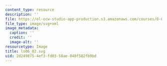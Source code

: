 ```yaml
---
content_type: resource
description: ''
file: https://ol-ocw-studio-app-production.s3.amazonaws.com/courses/8-01sc-classical-mechanics-fall-2016/2d2498754ef3fd0358ae040f582fb9bd_ls06_02.svg
file_type: image/svg+xml
image_metadata:
  caption: ''
  credit: ''
  image-alt: ''
resourcetype: Image
title: ls06_02.svg
uid: 2d249875-4ef3-fd03-58ae-040f582fb9bd
---
```

